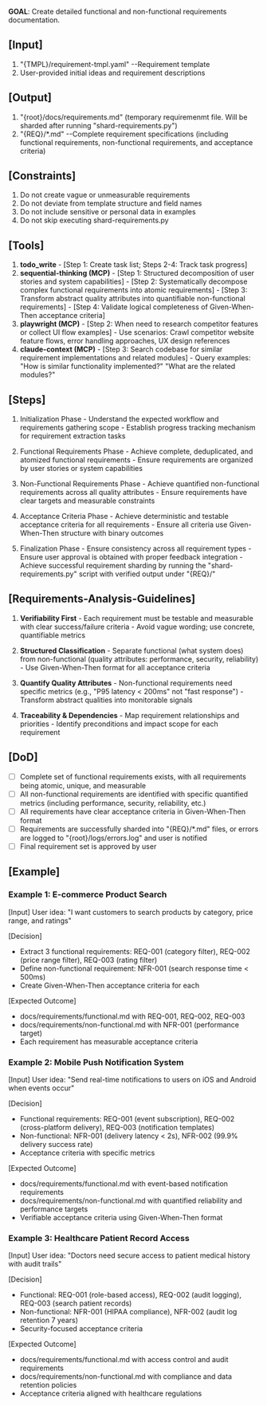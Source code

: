 **GOAL**: Create detailed functional and non-functional requirements documentation.

## [Input]
  1. "{TMPL}/requirement-tmpl.yaml" --Requirement template
  2. User-provided initial ideas and requirement descriptions

## [Output]
  1. "{root}/docs/requirements.md" (temporary requiremenmt file. Will be sharded after running "shard-requirements.py")
  2. "{REQ}/*.md" --Complete requirement specifications (including functional requirements, non-functional requirements, and acceptance criteria)

## [Constraints]
  1. Do not create vague or unmeasurable requirements
  2. Do not deviate from template structure and field names
  3. Do not include sensitive or personal data in examples
  4. Do not skip executing shard-requirements.py

## [Tools]
  1. **todo_write**
    - [Step 1: Create task list; Steps 2-4: Track task progress]
  2. **sequential-thinking (MCP)**
    - [Step 1: Structured decomposition of user stories and system capabilities]
    - [Step 2: Systematically decompose complex functional requirements into atomic requirements]
    - [Step 3: Transform abstract quality attributes into quantifiable non-functional requirements]
    - [Step 4: Validate logical completeness of Given-When-Then acceptance criteria]
  3. **playwright (MCP)**
    - [Step 2: When need to research competitor features or collect UI flow examples]
    - Use scenarios: Crawl competitor website feature flows, error handling approaches, UX design references
  4. **claude-context (MCP)**
    - [Step 3: Search codebase for similar requirement implementations and related modules]
    - Query examples: "How is similar functionality implemented?" "What are the related modules?"

## [Steps]
  1. Initialization Phase
    - Understand the expected workflow and requirements gathering scope
    - Establish progress tracking mechanism for requirement extraction tasks

  2. Functional Requirements Phase
    - Achieve complete, deduplicated, and atomized functional requirements
    - Ensure requirements are organized by user stories or system capabilities

  3. Non-Functional Requirements Phase
    - Achieve quantified non-functional requirements across all quality attributes
    - Ensure requirements have clear targets and measurable constraints

  4. Acceptance Criteria Phase
    - Achieve deterministic and testable acceptance criteria for all requirements
    - Ensure all criteria use Given-When-Then structure with binary outcomes

  5. Finalization Phase
    - Ensure consistency across all requirement types
    - Ensure user approval is obtained with proper feedback integration
    - Achieve successful requirement sharding by running the "shard-requirements.py" script with verified output under "{REQ}/"

## [Requirements-Analysis-Guidelines]
  1. **Verifiability First**
    - Each requirement must be testable and measurable with clear success/failure criteria
    - Avoid vague wording; use concrete, quantifiable metrics
  
  2. **Structured Classification**
    - Separate functional (what system does) from non-functional (quality attributes: performance, security, reliability)
    - Use Given-When-Then format for all acceptance criteria
  
  3. **Quantify Quality Attributes**
    - Non-functional requirements need specific metrics (e.g., "P95 latency < 200ms" not "fast response")
    - Transform abstract qualities into monitorable signals
  
  4. **Traceability & Dependencies**
    - Map requirement relationships and priorities
    - Identify preconditions and impact scope for each requirement

## [DoD]
  - [ ] Complete set of functional requirements exists, with all requirements being atomic, unique, and measurable
  - [ ] All non-functional requirements are identified with specific quantified metrics (including performance, security, reliability, etc.)
  - [ ] All requirements have clear acceptance criteria in Given-When-Then format
  - [ ] Requirements are successfully sharded into "{REQ}/*.md" files, or errors are logged to "{root}/logs/errors.log" and user is notified
  - [ ] Final requirement set is approved by user

## [Example]

### Example 1: E-commerce Product Search
[Input]
User idea: "I want customers to search products by category, price range, and ratings"

[Decision]
- Extract 3 functional requirements: REQ-001 (category filter), REQ-002 (price range filter), REQ-003 (rating filter)
- Define non-functional requirement: NFR-001 (search response time < 500ms)
- Create Given-When-Then acceptance criteria for each

[Expected Outcome]
- docs/requirements/functional.md with REQ-001, REQ-002, REQ-003
- docs/requirements/non-functional.md with NFR-001 (performance target)
- Each requirement has measurable acceptance criteria

### Example 2: Mobile Push Notification System
[Input]
User idea: "Send real-time notifications to users on iOS and Android when events occur"

[Decision]
- Functional requirements: REQ-001 (event subscription), REQ-002 (cross-platform delivery), REQ-003 (notification templates)
- Non-functional: NFR-001 (delivery latency < 2s), NFR-002 (99.9% delivery success rate)
- Acceptance criteria with specific metrics

[Expected Outcome]
- docs/requirements/functional.md with event-based notification requirements
- docs/requirements/non-functional.md with quantified reliability and performance targets
- Verifiable acceptance criteria using Given-When-Then format

### Example 3: Healthcare Patient Record Access
[Input]
User idea: "Doctors need secure access to patient medical history with audit trails"

[Decision]
- Functional: REQ-001 (role-based access), REQ-002 (audit logging), REQ-003 (search patient records)
- Non-functional: NFR-001 (HIPAA compliance), NFR-002 (audit log retention 7 years)
- Security-focused acceptance criteria

[Expected Outcome]
- docs/requirements/functional.md with access control and audit requirements
- docs/requirements/non-functional.md with compliance and data retention policies
- Acceptance criteria aligned with healthcare regulations

